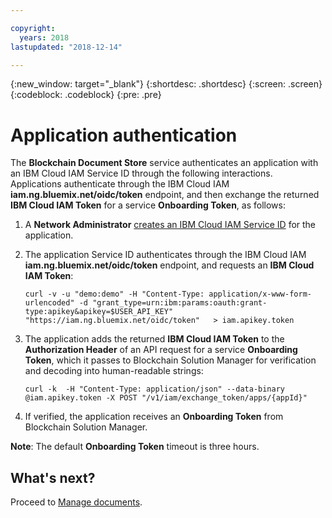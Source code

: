 ```yaml
---

copyright:
  years: 2018
lastupdated: "2018-12-14"

---
```


{:new_window: target="_blank"}
{:shortdesc: .shortdesc}
{:screen: .screen}
{:codeblock: .codeblock}
{:pre: .pre}


# Application authentication

The **Blockchain Document Store** service authenticates an application with an IBM Cloud IAM Service ID through the following interactions. Applications authenticate through the IBM Cloud IAM **iam.ng.bluemix.net/oidc/token** endpoint, and then exchange the returned **IBM Cloud IAM Token** for a service **Onboarding Token**, as follows:

1. A **Network Administrator** <a href="register-app.html#createsvcid">creates an IBM Cloud IAM Service ID</a> for the application.

2. The application Service ID authenticates through the IBM Cloud IAM **iam.ng.bluemix.net/oidc/token** endpoint, and requests an **IBM Cloud IAM Token**:

    ```
    curl -v -u "demo:demo" -H "Content-Type: application/x-www-form-urlencoded" -d "grant_type=urn:ibm:params:oauth:grant-type:apikey&apikey=$USER_API_KEY" "https://iam.ng.bluemix.net/oidc/token"   > iam.apikey.token
    ```
3. The application adds the returned **IBM Cloud IAM Token** to the **Authorization Header** of an API request for a service **Onboarding Token**, which it passes to Blockchain Solution Manager for verification and decoding into human-readable strings:
    ```
    curl -k  -H "Content-Type: application/json" --data-binary @iam.apikey.token -X POST "/v1/iam/exchange_token/apps/{appId}"
    ```

4. If verified, the application receives an **Onboarding Token** from Blockchain Solution Manager.

**Note**: The default **Onboarding Token** timeout is three hours.

## What's next?
Proceed to [Manage documents](manage-documents.html).
